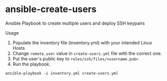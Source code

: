 # ansible-create-users
Ansible Playbook to create multiple users and deploy SSH keypairs

Usage

1. Populate the inventory file (inventory.yml) with your intended Linux Hosts
2. Change ```remote_user``` value in ```create-users.yml``` file with the correct one.
3. Put the user's public key to ```roles/ssh/files/<username.pub>```
3. Run the playbook.

```ansible-playbook -i inventory.yml create-users.yml```
